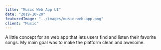 ```yaml
---
title: "Music Web App UI"
date: "2019-10-20"
featuredImage: "../images/music-web-app.png"
client: "Music"
---
```


A little concept for an web app that lets users find and listen their favorite songs. My main goal was to make the platform clean and awesome.
